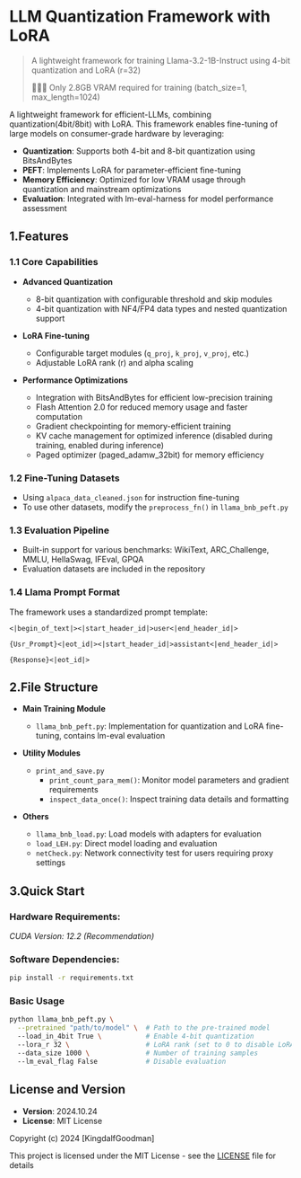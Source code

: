 # LLM Quantization Framework with LoRA
> A lightweight framework for training Llama-3.2-1B-Instruct using 4-bit quantization and LoRA (r=32)
> 
> :rocket::rocket::rocket: Only 2.8GB VRAM required for training (batch_size=1, max_length=1024)


A lightweight framework for efficient-LLMs, combining quantization(4bit/8bit) with LoRA. This framework enables fine-tuning of large models on consumer-grade hardware by leveraging:
- **Quantization**: Supports both 4-bit and 8-bit quantization using BitsAndBytes
- **PEFT**: Implements LoRA for parameter-efficient fine-tuning
- **Memory Efficiency**: Optimized for low VRAM usage through quantization and mainstream optimizations
- **Evaluation**: Integrated with lm-eval-harness for model performance assessment
 
## 1.Features

### 1.1 Core Capabilities

- **Advanced Quantization**
  - 8-bit quantization with configurable threshold and skip modules
  - 4-bit quantization with NF4/FP4 data types and nested quantization support


- **LoRA Fine-tuning**
  - Configurable target modules (`q_proj`, `k_proj`, `v_proj`, etc.)
  - Adjustable LoRA rank (r) and alpha scaling

- **Performance Optimizations**
  - Integration with BitsAndBytes for efficient low-precision training
  - Flash Attention 2.0 for reduced memory usage and faster computation
  - Gradient checkpointing for memory-efficient training
  - KV cache management for optimized inference (disabled during training, enabled during inference)
  - Paged optimizer (paged_adamw_32bit) for memory efficiency

### 1.2 Fine-Tuning Datasets

- Using `alpaca_data_cleaned.json` for instruction fine-tuning
- To use other datasets, modify the `preprocess_fn()` in `llama_bnb_peft.py`

### 1.3 Evaluation Pipeline

- Built-in support for various benchmarks: WikiText, ARC_Challenge, MMLU, HellaSwag, IFEval, GPQA
- Evaluation datasets are included in the repository

### 1.4 Llama Prompt Format

The framework uses a standardized prompt template:

```
<|begin_of_text|><|start_header_id|>user<|end_header_id|>

{Usr_Prompt}<|eot_id|><|start_header_id|>assistant<|end_header_id|>

{Response}<|eot_id|>
```

## 2.File Structure
- **Main Training Module**
  - `llama_bnb_peft.py`: Implementation for quantization and LoRA fine-tuning, contains lm-eval evaluation

- **Utility Modules**
  - `print_and_save.py`
    - `print_count_para_mem()`: Monitor model parameters and gradient requirements
    - `inspect_data_once()`: Inspect training data details and formatting

- **Others**
  - `llama_bnb_load.py`: Load models with adapters for evaluation
  - `load_LEH.py`: Direct model loading and evaluation
  - `netCheck.py`: Network connectivity test for users requiring proxy settings

## 3.Quick Start

### Hardware Requirements:
*CUDA Version: 12.2 (Recommendation)*

### Software Dependencies:
```bash
pip install -r requirements.txt
```

### Basic Usage

```bash
python llama_bnb_peft.py \
  --pretrained "path/to/model" \  # Path to the pre-trained model
  --load_in_4bit True \           # Enable 4-bit quantization
  --lora_r 32 \                   # LoRA rank (set to 0 to disable LoRA)
  --data_size 1000 \              # Number of training samples
  --lm_eval_flag False            # Disable evaluation
```

## License and Version
- **Version**: 2024.10.24
- **License**: MIT License

Copyright (c) 2024 [KingdalfGoodman]

This project is licensed under the MIT License - see the [LICENSE](LICENSE) file for details